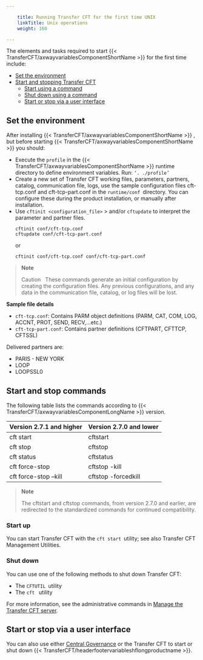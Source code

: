 ```yaml
---

    title: Running Transfer CFT for the first time UNIX
    linkTitle: Unix operations
    weight: 160

---
```

The elements and tasks required to
start {{< TransferCFT/axwayvariablesComponentShortName  >}} for the first time include:

- [Set the environment](#Set)
- [Start and stopping Transfer
    CFT](#Configuring_CFT_)
    -   [Start using a command](#Start)
    -   [Shut
        down using a command](#Shut)
    -   [Start or stop via a user interface](#Start2)

<span id="Set"></span>

## Set the environment

After installing {{< TransferCFT/axwayvariablesComponentShortName  >}}
, but before starting {{< TransferCFT/axwayvariablesComponentShortName  >}} you should:

- Execute the <span class="code">`profile`</span> in the {{< TransferCFT/axwayvariablesComponentShortName >}} runtime directory to define environment
    variables. Run: <span class="code">`‘. ./profile’`</span>
- Create a new set of Transfer
    CFT working files, parameters, partners, catalog, communication file, logs,
    use the sample configuration files cft-tcp.conf and cft-tcp-part.conf in the <span class="code">`runtime/conf `</span>directory. You can configure these during the product installation, or manually after installation.
- Use <span class="code">`cftinit <configuration_file>`</span> > and/or <span class="code">`cftupdate`</span> to interpret the parameter and
    partner files.  
    ```
    cftinit conf/cft-tcp.conf
    cftupdate conf/cft-tcp-part.conf
    ```  
    or  
    ```
    cftinit conf/cft-tcp.conf conf/cft-tcp-part.conf
    ```

> **Note**
>
> Caution  
> These commands generate an initial configuration by creating the configuration files. Any previous configurations, and any data in the communication file, catalog, or log files will be lost.

****Sample file details****

- <span class="code">`cft-tcp.conf`</span>: Contains PARM object definitions (PARM, CAT, COM, LOG, ACCNT, PROT, SEND, RECV,...etc.)
- <span class="code">`cft-tcp-part.conf`</span>: Contains partner definitions (CFTPART, CFTTCP, CFTSSL)

Delivered partners are:

- PARIS - NEW YORK
- LOOP
- LOOPSSL0

## Start and stop commands

The following table lists the commands according to {{< TransferCFT/axwayvariablesComponentLongName  >}} version.


| Version 2.7.1 and higher  | Version 2.7.0 and lower  |
| --- | --- |
| cft start  | cftstart  |
| cft stop  | cftstop  |
| cft status  | cftstatus  |
| cft force-stop  | cftstop -kill  |
| cft force-stop –kill  | cftstop -forcedkill  |


> **Note**
>
> The cftstart and cftstop commands, from version 2.7.0 and earlier, are redirected to the standardized commands for continued compatibility.

<span id="Configuring_CFT_"></span>

### Start up

You can start Transfer CFT with the <span class="code">`cft start `</span>utility; see also Transfer CFT Management Utilities.

<span id="Shut"></span>

### Shut down

You can use one of the following methods to shut down Transfer CFT:

- The <span class="code">`CFTUTIL `</span>utility
- The <span class="code">`cft `</span> utility

For more information, see the administrative commands in [Manage the Transfer CFT server](https://docs.axway.com/bundle/TransferCFT_38_UsersGuide_allOS_en_HTML5/page/Content/administration/start_stop_cft.htm).

<span id="Start2"></span>

## Start or stop via a user interface

You can also use either [Central Governance](https://docs.axway.com/bundle/CentralGovernance_113_UsersGuide_allOS_en_HTML5/page/Content/CentralGov/operations/t_startCFT.htm) or the Transfer CFT to start or shut down {{< TransferCFT/headerfootervariableshflongproductname  >}}.
